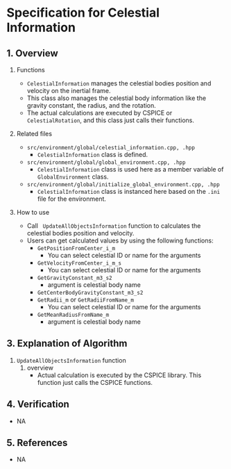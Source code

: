 # Specification for Celestial Information

## 1.  Overview
1. Functions 
   - `CelestialInformation` manages the celestial bodies position and velocity on the inertial frame.
   - This class also manages the celestial body information like the gravity constant, the radius, and the rotation.
   - The actual calculations are executed by CSPICE or `CelestialRotation`, and this class just calls their functions.

2. Related files
   - `src/environment/global/celestial_information.cpp, .hpp`
     - `CelestialInformation` class is defined. 
   - `src/environment/global/global_environment.cpp, .hpp`
     - `CelestialInformation` class is used here as a member variable of `GlobalEnvironment` class.
   - `src/environment/global/initialize_global_environment.cpp, .hpp`
     - `CelestialInformation` class is instanced here based on the `.ini` file for the environment.

3. How to use
   - Call ` UpdateAllObjectsInformation` function to calculates the celestial bodies position and velocity.
   - Users can get calculated values by using the following functions:
     - `GetPositionFromCenter_i_m`
       - You can select celestial ID or name for the arguments
     - `GetVelocityFromCenter_i_m_s`
       - You can select celestial ID or name for the arguments
     - `GetGravityConstant_m3_s2`
       - argument is celestial body name
     - `GetCenterBodyGravityConstant_m3_s2`
     - `GetRadii_m` or `GetRadiiFromName_m`
       - You can select celestial ID or name for the arguments
     - `GetMeanRadiusFromName_m`
       - argument is celestial body name
  
## 3. Explanation of Algorithm
1. `UpdateAllObjectsInformation` function
   1. overview
      - Actual calculation is executed by the CSPICE library. This function just calls the CSPICE functions.

## 4. Verification
- NA

## 5. References
- NA

